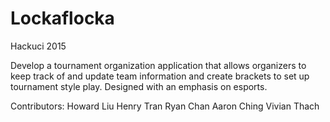 # Lockaflocka
Hackuci 2015

Develop a tournament organization application that allows organizers to keep track of and update team information and create brackets to set up tournament style play. Designed with an emphasis on esports.

Contributors:
Howard Liu
Henry Tran
Ryan Chan
Aaron Ching
Vivian Thach
